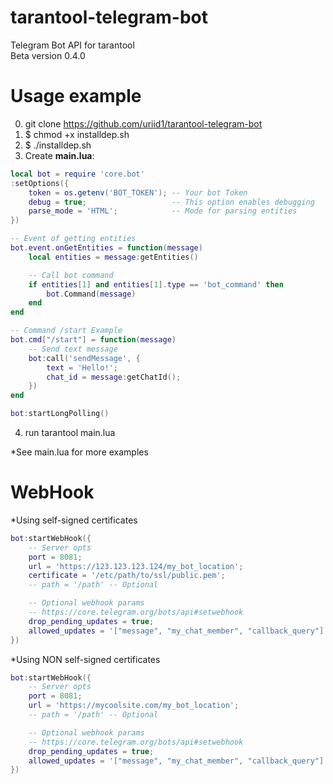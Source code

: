 # tarantool-telegram-bot
Telegram Bot API for tarantool <br>
Beta version 0.4.0

# Usage example
0. git clone https://github.com/uriid1/tarantool-telegram-bot
1. $ chmod +x installdep.sh <br>
2. $ ./installdep.sh <br>
3. Create <b>main.lua</b>:<br>

```lua
local bot = require 'core.bot'
:setOptions({
    token = os.getenv('BOT_TOKEN'); -- Your bot Token
    debug = true;                   -- This option enables debugging
    parse_mode = 'HTML';            -- Mode for parsing entities
})

-- Event of getting entities
bot.event.onGetEntities = function(message)
    local entities = message:getEntities()

    -- Call bot command
    if entities[1] and entities[1].type == 'bot_command' then
        bot.Command(message)
    end
end

-- Command /start Example
bot.cmd["/start"] = function(message)
    -- Send text message
    bot:call('sendMessage', {
        text = 'Hello!';
        chat_id = message:getChatId();
    })
end

bot:startLongPolling()
```
4. run tarantool main.lua<br>

*See main.lua for more examples

# WebHook
*Using self-signed certificates
```lua
bot:startWebHook({
    -- Server opts
    port = 8081;
    url = 'https://123.123.123.124/my_bot_location';
    certificate = '/etc/path/to/ssl/public.pem';
    -- path = '/path' -- Optional

    -- Optional webhook params
    -- https://core.telegram.org/bots/api#setwebhook
    drop_pending_updates = true;
    allowed_updates = '["message", "my_chat_member", "callback_query"]'
})
```

*Using NON self-signed certificates
```lua
bot:startWebHook({
    -- Server opts
    port = 8081;
    url = 'https://mycoolsite.com/my_bot_location';
    -- path = '/path' -- Optional

    -- Optional webhook params
    -- https://core.telegram.org/bots/api#setwebhook
    drop_pending_updates = true;
    allowed_updates = '["message", "my_chat_member", "callback_query"]'
})
```
